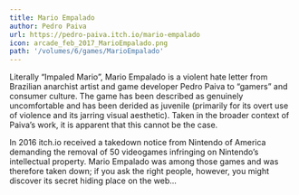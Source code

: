 ```yaml
---
title: Mario Empalado 
author: Pedro Paiva
url: https://pedro-paiva.itch.io/mario-empalado 
icon: arcade_feb_2017_MarioEmpalado.png 
path: '/volumes/6/games/MarioEmpalado'
---
```

Literally “Impaled Mario”, Mario Empalado is a violent hate letter from Brazilian anarchist
artist and game developer Pedro Paiva to “gamers” and consumer culture. The game has been
described as genuinely uncomfortable and has been derided as juvenile (primarily for its overt
use of violence and its jarring visual aesthetic). Taken in the broader context of Paiva’s
work, it is apparent that this cannot be the case.

In 2016 itch.io received a takedown notice from Nintendo of America demanding the removal of 50
videogames infringing on Nintendo’s intellectual property. Mario Empalado was among those games
and was therefore taken down; if you ask the right people, however, you might discover its
secret hiding place on the web...